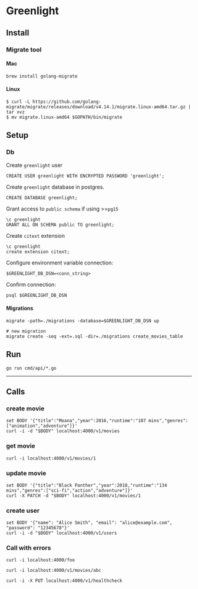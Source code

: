 # Greenlight

## Install

### Migrate tool

#### Mac
```
brew install golang-migrate
```

#### Linux
```
$ curl -L https://github.com/golang-migrate/migrate/releases/download/v4.14.1/migrate.linux-amd64.tar.gz | tar xvz
$ mv migrate.linux-amd64 $GOPATH/bin/migrate
```

## Setup

### Db
Create `greenlight` user
```
CREATE USER greenlight WITH ENCRYPTED PASSWORD 'greenlight';
```
Create `greenlight` database in postgres.
```
CREATE DATABASE greenlight;
```
Grant access to `public schema` if using >=`pg15`
```
\c greenlight
GRANT ALL ON SCHEMA public TO greenlight;
```
Create `citext` extension
```
\c greenlight
create extension citext;
```
Configure environment variable connection:
```
$GREENLIGHT_DB_DSN=<conn_string>
```
Confirm connection:
```
psql $GREENLIGHT_DB_DSN
```

#### Migrations
```
migrate -path=./migrations -database=$GREENLIGHT_DB_DSN up

# new migration
migrate create -seq -ext=.sql -dir=./migrations create_movies_table
```

## Run
```
go run cmd/api/*.go
```
---


## Calls
### create movie

```
set BODY '{"title":"Moana","year":2016,"runtime":"107 mins","genres":["animation","adventure"]}'
curl -i -d "$BODY" localhost:4000/v1/movies
```

### get movie
```
curl -i localhost:4000/v1/movies/1
```

### update movie
```
set BODY '{"title":"Black Panther","year":2018,"runtime":"134 mins","genres":["sci-fi","action","adventure"]}'
curl -X PATCH -d "$BODY" localhost:4000/v1/movies/1
```

### create user
```
set BODY '{"name": "Alice Smith", "email": "alice@example.com", "password": "12345678"}'
curl -i -d "$BODY" localhost:4000/v1/users
```


### Call with errors

```
curl -i localhost:4000/foo

curl -i localhost:4000/v1/movies/abc

curl -i -X PUT localhost:4000/v1/healthcheck
```

